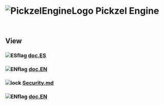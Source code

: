 # ![PickzelEngineLogo](https://i.imgur.com/cDEs2UC.png) Pickzel Engine

<br>

## View
###  ![ESflag](https://i.imgur.com/8r1OfpD.png)  [**doc.ES**](README-ES.md) 
###  ![ENflag](https://i.imgur.com/qTIPZ8c.png)  [**doc.EN**](README-EN.md)
###  ![lock](https://i.imgur.com/MYg4PFL.png)  [**Security.md**](SECURITY.md)
###  ![ENflag](https://i.imgur.com/qTIPZ8c.png)  [**doc.EN**](README-EN.md)
